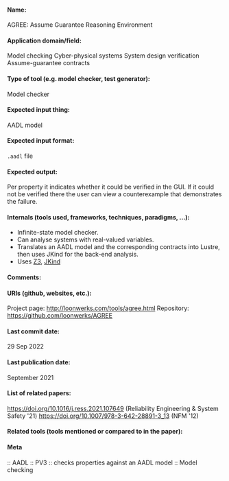 #### Name:
AGREE: Assume Guarantee Reasoning Environment

#### Application domain/field:
Model checking
Cyber-physical systems
System design verification
Assume-guarantee contracts

#### Type of tool (e.g. model checker, test generator):
Model checker

#### Expected input thing:
AADL model

#### Expected input format:
`.aadl` file

#### Expected output:
Per property it indicates whether it could be verified in the GUI. If it could not be verified there the user can view a counterexample that demonstrates the failure.

#### Internals (tools used, frameworks, techniques, paradigms, ...):
- Infinite-state model checker.
- Can analyse systems with real-valued variables.
- Translates an AADL model and the corresponding contracts into Lustre, then uses JKind for the back-end analysis.
- Uses [Z3](../Solvers/SMT/Z3.md), [JKind](JKind.md)

#### Comments:

#### URIs (github, websites, etc.):
Project page: http://loonwerks.com/tools/agree.html
Repository: https://github.com/loonwerks/AGREE

#### Last commit date:
29 Sep 2022

#### Last publication date:
September 2021

#### List of related papers:
https://doi.org/10.1016/j.ress.2021.107649 (Reliability Engineering & System Safety '21)
https://doi.org/10.1007/978-3-642-28891-3_13 (NFM '12)

#### Related tools (tools mentioned or compared to in the paper):

#### Meta
:: AADL
:: PV3           :: checks properties against an AADL model
:: Model checking